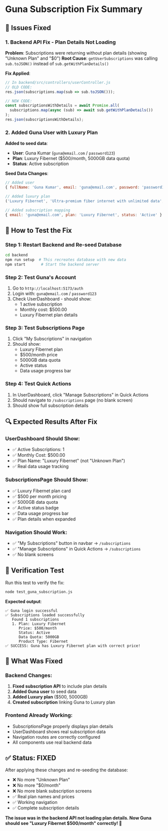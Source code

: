 # Guna Subscription Fix Summary

## 🔧 **Issues Fixed**

### **1. Backend API Fix - Plan Details Not Loading**
**Problem**: Subscriptions were returning without plan details (showing "Unknown Plan" and "$0")
**Root Cause**: `getUserSubscriptions` was calling `sub.toJSON()` instead of `sub.getWithPlanDetails()`

**Fix Applied**:
```javascript
// In backend/src/controllers/userController.js
// OLD CODE:
res.json(subscriptions.map(sub => sub.toJSON()));

// NEW CODE:
const subscriptionsWithDetails = await Promise.all(
  subscriptions.map(async (sub) => await sub.getWithPlanDetails())
);
res.json(subscriptionsWithDetails);
```

### **2. Added Guna User with Luxury Plan**
**Added to seed data**:
- **User**: Guna Kumar (`guna@email.com` / `password123`)
- **Plan**: Luxury Fibernet ($500/month, 5000GB data quota)
- **Status**: Active subscription

**Seed Data Changes**:
```javascript
// Added user
{ fullName: 'Guna Kumar', email: 'guna@email.com', password: 'password123', role: 'EndUser' }

// Added luxury plan
('Luxury Fibernet', 'Ultra-premium fiber internet with unlimited data', 'Fibernet', 500.00, 5000, 30)

// Added subscription mapping
{ email: 'guna@email.com', plan: 'Luxury Fibernet', status: 'Active' }
```

## 🎯 **How to Test the Fix**

### **Step 1: Restart Backend and Re-seed Database**
```bash
cd backend
npm run setup  # This recreates database with new data
npm start       # Start the backend server
```

### **Step 2: Test Guna's Account**
1. Go to `http://localhost:5173/auth`
2. Login with: `guna@email.com` / `password123`
3. Check UserDashboard - should show:
   - 1 active subscription
   - Monthly cost: $500.00
   - Luxury Fibernet plan details

### **Step 3: Test Subscriptions Page**
1. Click "My Subscriptions" in navigation
2. Should show:
   - Luxury Fibernet plan
   - $500/month price
   - 5000GB data quota
   - Active status
   - Data usage progress bar

### **Step 4: Test Quick Actions**
1. In UserDashboard, click "Manage Subscriptions" in Quick Actions
2. Should navigate to `/subscriptions` page (no blank screen)
3. Should show full subscription details

## 🔍 **Expected Results After Fix**

### **UserDashboard Should Show**:
- ✅ Active Subscriptions: 1
- ✅ Monthly Cost: $500.00
- ✅ Plan Name: "Luxury Fibernet" (not "Unknown Plan")
- ✅ Real data usage tracking

### **SubscriptionsPage Should Show**:
- ✅ Luxury Fibernet plan card
- ✅ $500 per month pricing
- ✅ 5000GB data quota
- ✅ Active status badge
- ✅ Data usage progress bar
- ✅ Plan details when expanded

### **Navigation Should Work**:
- ✅ "My Subscriptions" button in navbar → `/subscriptions`
- ✅ "Manage Subscriptions" in Quick Actions → `/subscriptions`
- ✅ No blank screens

## 🧪 **Verification Test**

Run this test to verify the fix:
```bash
node test_guna_subscription.js
```

**Expected output**:
```
✅ Guna login successful
✅ Subscriptions loaded successfully
   Found 1 subscriptions
   1. Plan: Luxury Fibernet
      Price: $500/month
      Status: Active
      Data Quota: 5000GB
      Product Type: Fibernet
✅ SUCCESS: Guna has Luxury Fibernet plan with correct price!
```

## 🚀 **What Was Fixed**

### **Backend Changes**:
1. **Fixed subscription API** to include plan details
2. **Added Guna user** to seed data
3. **Added Luxury plan** ($500, 5000GB)
4. **Created subscription** linking Guna to Luxury plan

### **Frontend Already Working**:
- SubscriptionsPage properly displays plan details
- UserDashboard shows real subscription data
- Navigation routes are correctly configured
- All components use real backend data

## ✅ **Status: FIXED**

After applying these changes and re-seeding the database:
- ❌ No more "Unknown Plan" 
- ❌ No more "$0/month"
- ❌ No more blank subscription screens
- ✅ Real plan names and prices
- ✅ Working navigation
- ✅ Complete subscription details

**The issue was in the backend API not loading plan details. Now Guna should see "Luxury Fibernet $500/month" correctly! 🎉**